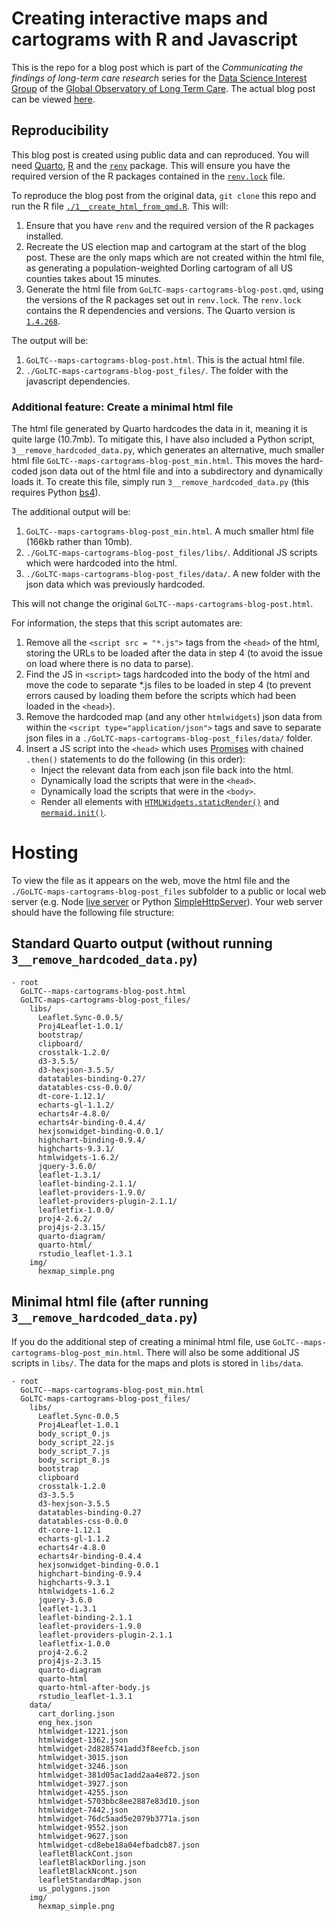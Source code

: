 # Creating interactive maps and cartograms with R and Javascript

This is the repo for a blog post which is part of the _Communicating the findings of long-term care research_ series for the [Data Science Interest Group](https://goltc.org/interest-group/data-science/) of the [Global Observatory of Long Term Care](https://goltc.org/). The actual blog post can be viewed [here](https://goltc.org/wp-content/uploads/r-charts/GoLTC-maps-cartograms-blog-post.html).

## Reproducibility

This blog post is created using public data and can reproduced. You will need [Quarto](https://quarto.org/), [R](https://www.r-project.org/) and the [`renv`](https://rstudio.github.io/renv/articles/renv.html) package. This will ensure you have the required version of the R packages contained in the [`renv.lock`](./renv.lock) file.

To reproduce the blog post from the original data, `git clone` this repo and run the R file [`./1__create_html_from_qmd.R`](./1__create_html_from_qmd.R). This will:

1. Ensure that you have `renv` and the required version of the R packages installed.
2. Recreate the US election map and cartogram at the start of the blog post. These are the only maps which are not created within the html file, as generating a population-weighted Dorling cartogram of all US counties takes about 15 minutes.
3. Generate the html file from `GoLTC-maps-cartograms-blog-post.qmd`, using the versions of the R packages set out in `renv.lock`. The `renv.lock` contains the R dependencies and versions. The Quarto version is [`1.4.268`](https://github.com/quarto-dev/quarto-cli/releases/tag/v1.4.288).

The output will be:

1. `GoLTC--maps-cartograms-blog-post.html`. This is the actual html file.
2. `./GoLTC-maps-cartograms-blog-post_files/`. The folder with the javascript dependencies.

### Additional feature: Create a minimal html file

The html file generated by Quarto hardcodes the data in it, meaning it is quite large (10.7mb). To mitigate this, I have also included a Python script, `3__remove_hardcoded_data.py`, which generates an alternative, much smaller html file `GoLTC--maps-cartograms-blog-post_min.html`. This moves the hard-coded json data out of the html file and into a subdirectory and dynamically loads it. To create this file, simply run `3__remove_hardcoded_data.py` (this requires Python [bs4](https://beautiful-soup-4.readthedocs.io/en/latest/)).

The additional output will be:

1. `GoLTC--maps-cartograms-blog-post_min.html`. A much smaller html file (166kb rather than 10mb).
2. `./GoLTC-maps-cartograms-blog-post_files/libs/`. Additional JS scripts which were hardcoded into the html.
3. `./GoLTC-maps-cartograms-blog-post_files/data/`. A new folder with the json data which was previously hardcoded.

This will not change the original `GoLTC--maps-cartograms-blog-post.html`.

For information, the steps that this script automates are:

1. Remove all the `<script src = "*.js">` tags from the `<head>` of the html, storing the URLs to be loaded after the data in step 4 (to avoid the issue on load where there is no data to parse).
1. Find the JS in `<script>` tags hardcoded into the body of the html and move the code to separate \*.js files to be loaded in step 4 (to prevent errors caused by loading them before the scripts which had been loaded in the `<head>`).
1. Remove the hardcoded map (and any other `htmlwidgets`) json data from within the `<script type="application/json">` tags and save to separate json files in a `./GoLTC-maps-cartograms-blog-post_files/data/` folder.
1. Insert a JS script into the `<head>` which uses [Promises](https://developer.mozilla.org/en-US/docs/Web/JavaScript/Reference/Global_Objects/Promise/then) with chained `.then()` statements to do the following (in this order):
   - Inject the relevant data from each json file back into the html.
   - Dynamically load the scripts that were in the `<head>`.
   - Dynamically load the scripts that were in the `<body>`.
   - Render all elements with [`HTMLWidgets.staticRender()`](https://github.com/ramnathv/htmlwidgets/blob/943a819bf1a6cc705a6d0efe99fbf38f13e6bc50/inst/www/htmlwidgets.js#L570) and [`mermaid.init()`](https://mermaid.js.org/config/usage.html).

# Hosting

To view the file as it appears on the web, move the html file and the `./GoLTC-maps-cartograms-blog-post_files` subfolder to a public or local web server (e.g. Node [live server](https://www.npmjs.com/package/live-server) or Python [SimpleHttpServer](https://www.digitalocean.com/community/tutorials/python-simplehttpserver-http-server)). Your web server should have the following file structure:

## Standard Quarto output (without running `3__remove_hardcoded_data.py`)

```
- root
  GoLTC--maps-cartograms-blog-post.html
  GoLTC-maps-cartograms-blog-post_files/
    libs/
      Leaflet.Sync-0.0.5/
      Proj4Leaflet-1.0.1/
      bootstrap/
      clipboard/
      crosstalk-1.2.0/
      d3-3.5.5/
      d3-hexjson-3.5.5/
      datatables-binding-0.27/
      datatables-css-0.0.0/
      dt-core-1.12.1/
      echarts-gl-1.1.2/
      echarts4r-4.8.0/
      echarts4r-binding-0.4.4/
      hexjsonwidget-binding-0.0.1/
      highchart-binding-0.9.4/
      highcharts-9.3.1/
      htmlwidgets-1.6.2/
      jquery-3.6.0/
      leaflet-1.3.1/
      leaflet-binding-2.1.1/
      leaflet-providers-1.9.0/
      leaflet-providers-plugin-2.1.1/
      leafletfix-1.0.0/
      proj4-2.6.2/
      proj4js-2.3.15/
      quarto-diagram/
      quarto-html/
      rstudio_leaflet-1.3.1
    img/
      hexmap_simple.png
```

## Minimal html file (after running `3__remove_hardcoded_data.py`)

If you do the additional step of creating a minimal html file, use `GoLTC--maps-cartograms-blog-post_min.html`. There will also be some additional JS scripts in `libs/`. The data for the maps and plots is stored in `libs/data`.

```
- root
  GoLTC--maps-cartograms-blog-post_min.html
  GoLTC-maps-cartograms-blog-post_files/
    libs/
      Leaflet.Sync-0.0.5
      Proj4Leaflet-1.0.1
      body_script_0.js
      body_script_22.js
      body_script_7.js
      body_script_8.js
      bootstrap
      clipboard
      crosstalk-1.2.0
      d3-3.5.5
      d3-hexjson-3.5.5
      datatables-binding-0.27
      datatables-css-0.0.0
      dt-core-1.12.1
      echarts-gl-1.1.2
      echarts4r-4.8.0
      echarts4r-binding-0.4.4
      hexjsonwidget-binding-0.0.1
      highchart-binding-0.9.4
      highcharts-9.3.1
      htmlwidgets-1.6.2
      jquery-3.6.0
      leaflet-1.3.1
      leaflet-binding-2.1.1
      leaflet-providers-1.9.0
      leaflet-providers-plugin-2.1.1
      leafletfix-1.0.0
      proj4-2.6.2
      proj4js-2.3.15
      quarto-diagram
      quarto-html
      quarto-html-after-body.js
      rstudio_leaflet-1.3.1
    data/
      cart_dorling.json
      eng_hex.json
      htmlwidget-1221.json
      htmlwidget-1362.json
      htmlwidget-2d8285741add3f8eefcb.json
      htmlwidget-3015.json
      htmlwidget-3246.json
      htmlwidget-381d05ac1add2aa4e872.json
      htmlwidget-3927.json
      htmlwidget-4255.json
      htmlwidget-5703bbc8ee2887e83d10.json
      htmlwidget-7442.json
      htmlwidget-76dc5aad5e2079b3771a.json
      htmlwidget-9552.json
      htmlwidget-9627.json
      htmlwidget-cd8ebe18a04efbadcb87.json
      leafletBlackCont.json
      leafletBlackDorling.json
      leafletBlackNcont.json
      leafletStandardMap.json
      us_polygons.json
    img/
      hexmap_simple.png
```
